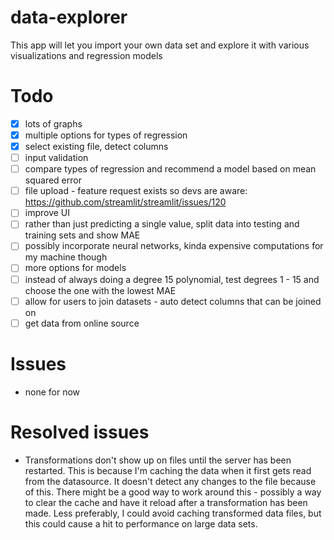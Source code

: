 # data-explorer
This app will let you import your own data set and explore it with various visualizations and regression models

# Todo
- [x] lots of graphs
- [x] multiple options for types of regression
- [x] select existing file, detect columns
- [ ] input validation
- [ ] compare types of regression and recommend a model based on mean squared error
- [ ] file upload - feature request exists so devs are aware: https://github.com/streamlit/streamlit/issues/120
- [ ] improve UI
- [ ] rather than just predicting a single value, split data into testing and training sets and show MAE
- [ ] possibly incorporate neural networks, kinda expensive computations for my machine though
- [ ] more options for models
- [ ] instead of always doing a degree 15 polynomial, test degrees 1 - 15 and choose the one with the lowest MAE
- [ ] allow for users to join datasets - auto detect columns that can be joined on
- [ ] get data from online source

# Issues
- none for now

# Resolved issues
- Transformations don't show up on files until the server has been restarted. This is because I'm caching the data when it first gets read from the datasource. It doesn't detect any changes to the file because of this. There might be a good way to work around this - possibly a way to clear the cache and have it reload after a transformation has been made. Less preferably, I could avoid caching transformed data files, but this could cause a hit to performance on large data sets.
